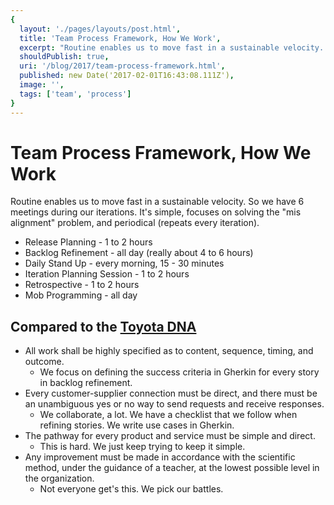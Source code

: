 ```yaml
---
{
  layout: './pages/layouts/post.html',
  title: 'Team Process Framework, How We Work',
  excerpt: "Routine enables us to move fast in a sustainable velocity. So we have 6 meetings during our iterations. It's simple, focuses on solving the <em>misalignment</em> problem, and periodical (repeats every iteration).",
  shouldPublish: true,
  uri: '/blog/2017/team-process-framework.html',
  published: new Date('2017-02-01T16:43:08.111Z'),
  image: '',
  tags: ['team', 'process']
}
---
```

# Team Process Framework, How We Work

Routine enables us to move fast in a sustainable velocity. So we have 6 meetings during our iterations. It's simple, focuses on solving the "mis alignment" problem, and periodical (repeats every iteration).

- Release Planning - 1 to 2 hours
- Backlog Refinement - all day (really about 4 to 6 hours)
- Daily Stand Up - every morning, 15 - 30 minutes
- Iteration Planning Session - 1 to 2 hours
- Retrospective - 1 to 2 hours
- Mob Programming - all day

## Compared to the [Toyota DNA](https://en.wikipedia.org/wiki/Lean_manufacturing)

- All work shall be highly specified as to content, sequence, timing, and outcome.
  - We focus on defining the success criteria in Gherkin for every story in backlog refinement.
- Every customer-supplier connection must be direct, and there must be an unambiguous yes or no way to send requests and receive responses.
  - We collaborate, a lot. We have a checklist that we follow when refining stories. We write use cases in Gherkin.
- The pathway for every product and service must be simple and direct.
  - This is hard. We just keep trying to keep it simple.
- Any improvement must be made in accordance with the scientific method, under the guidance of a teacher, at the lowest possible level in the organization.
  - Not everyone get's this. We pick our battles.
